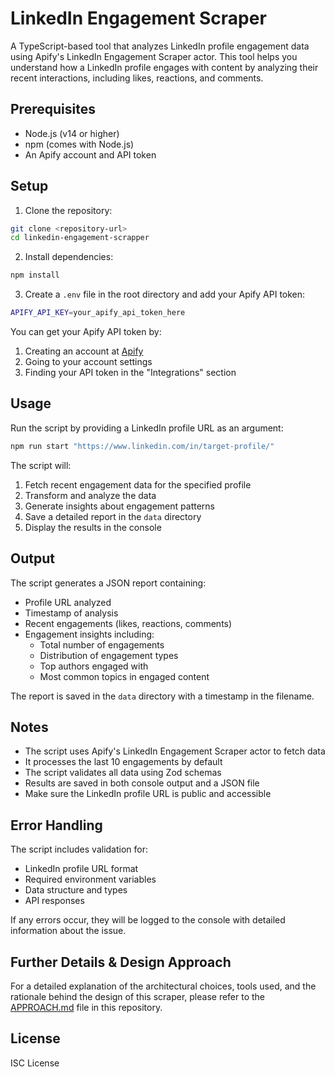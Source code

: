 # LinkedIn Engagement Scraper

A TypeScript-based tool that analyzes LinkedIn profile engagement data using Apify's LinkedIn Engagement Scraper actor. This tool helps you understand how a LinkedIn profile engages with content by analyzing their recent interactions, including likes, reactions, and comments.

## Prerequisites

- Node.js (v14 or higher)
- npm (comes with Node.js)
- An Apify account and API token

## Setup

1. Clone the repository:

```bash
git clone <repository-url>
cd linkedin-engagement-scrapper
```

2. Install dependencies:

```bash
npm install
```

3. Create a `.env` file in the root directory and add your Apify API token:

```bash
APIFY_API_KEY=your_apify_api_token_here
```

You can get your Apify API token by:

1. Creating an account at [Apify](https://apify.com)
2. Going to your account settings
3. Finding your API token in the "Integrations" section

## Usage

Run the script by providing a LinkedIn profile URL as an argument:

```bash
npm run start "https://www.linkedin.com/in/target-profile/"
```

The script will:

1. Fetch recent engagement data for the specified profile
2. Transform and analyze the data
3. Generate insights about engagement patterns
4. Save a detailed report in the `data` directory
5. Display the results in the console

## Output

The script generates a JSON report containing:

- Profile URL analyzed
- Timestamp of analysis
- Recent engagements (likes, reactions, comments)
- Engagement insights including:
  - Total number of engagements
  - Distribution of engagement types
  - Top authors engaged with
  - Most common topics in engaged content

The report is saved in the `data` directory with a timestamp in the filename.

## Notes

- The script uses Apify's LinkedIn Engagement Scraper actor to fetch data
- It processes the last 10 engagements by default
- The script validates all data using Zod schemas
- Results are saved in both console output and a JSON file
- Make sure the LinkedIn profile URL is public and accessible

## Error Handling

The script includes validation for:

- LinkedIn profile URL format
- Required environment variables
- Data structure and types
- API responses

If any errors occur, they will be logged to the console with detailed information about the issue.

## Further Details & Design Approach

For a detailed explanation of the architectural choices, tools used, and the rationale behind the design of this scraper, please refer to the [APPROACH.md](APPROACH.md) file in this repository.

## License

ISC License
